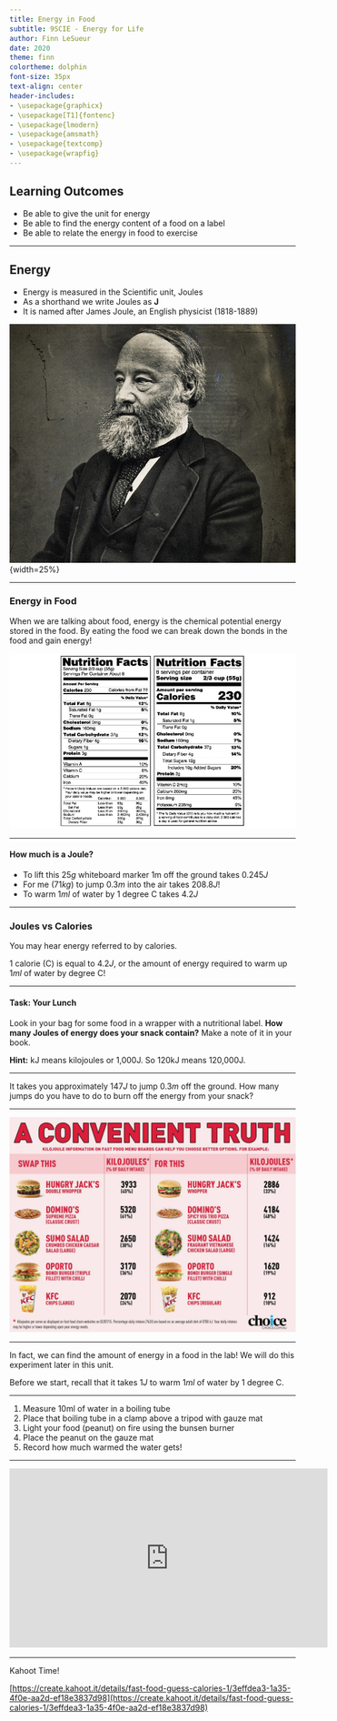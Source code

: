 ```yaml
---
title: Energy in Food
subtitle: 9SCIE - Energy for Life
author: Finn LeSueur
date: 2020
theme: finn
colortheme: dolphin
font-size: 35px
text-align: center
header-includes:
- \usepackage{graphicx}
- \usepackage[T1]{fontenc}
- \usepackage{lmodern}
- \usepackage{amsmath}
- \usepackage{textcomp}
- \usepackage{wrapfig}
---
```


## Learning Outcomes

- Be able to give the unit for energy
- Be able to find the energy content of a food on a label
- Be able to relate the energy in food to exercise

---

## Energy

- Energy is measured in the Scientific unit, Joules
- As a shorthand we write Joules as __J__
- It is named after James Joule, an English physicist (1818-1889)

![](../assets/energy_in_food-joule.jpg){width=25%}

---

### Energy in Food

When we are talking about food, energy is the chemical potential energy stored in the food. By eating the food we can break down the bonds in the food and gain energy!

![](../assets/energy_in_food-nutritional-information.png)

---

#### How much is a Joule?

- To lift this $25g$ whiteboard marker 1m off the ground takes $0.245J$
- For me ($71kg$) to jump $0.3m$ into the air takes $208.8J$!
- To warm $1ml$ of water by 1 degree C takes $4.2J$

---

### Joules vs Calories

You may hear energy referred to by calories.

1 calorie (C) is equal to $4.2J$, or the amount of energy required to warm up $1ml$ of water by  degree C!
 
---

#### Task: Your Lunch

Look in your bag for some food in a wrapper with a nutritional label. __How many Joules of energy does your snack contain?__ Make a note of it in your book.

__Hint:__ kJ means kilojoules or 1,000J. So 120kJ means 120,000J.

---

It takes you approximately $147J$ to jump $0.3m$ off the ground. How many jumps do you have to do to burn off the energy from your snack?

 ---
 
 ![](../assets/energy_in_food-kilojoules-in-food.jpg)
 
 ---
 
 In fact, we can find the amount of energy in a food in the lab! We will do this experiment later in this unit.
 
 Before we start, recall that it takes $1J$ to warm $1ml$ of water by 1 degree C.
 
 ---
 
 1. Measure 10ml of water in a boiling tube
 2. Place that boiling tube in a clamp above a tripod with gauze mat
 3. Light your food (peanut) on fire using the bunsen burner
 4. Place the peanut on the gauze mat
 5. Record how much warmed the water gets!

---

<iframe width="560" height="315" src="https://www.youtube.com/embed/dZB7kzKUZlc" frameborder="0" allow="accelerometer; autoplay; encrypted-media; gyroscope; picture-in-picture" allowfullscreen></iframe>

---

Kahoot Time!

[https://create.kahoot.it/details/fast-food-guess-calories-1/3effdea3-1a35-4f0e-aa2d-ef18e3837d98](https://create.kahoot.it/details/fast-food-guess-calories-1/3effdea3-1a35-4f0e-aa2d-ef18e3837d98)
